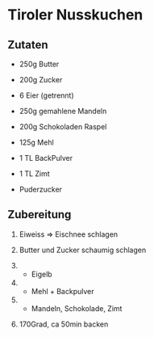 # Tiroler Nusskuchen
## Zutaten
* 250g Butter
* 200g Zucker
* 6 Eier (getrennt)
* 250g gemahlene Mandeln
* 200g Schokoladen Raspel
* 125g Mehl
* 1 TL BackPulver
* 1 TL Zimt

* Puderzucker


## Zubereitung

1. Eiweiss => Eischnee schlagen

2. Butter und Zucker schaumig schlagen
3. + Eigelb
4. + Mehl + Backpulver
5. + Mandeln, Schokolade, Zimt

6. 170Grad, ca 50min backen
